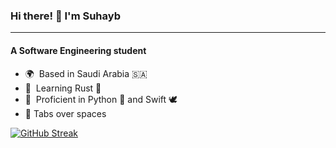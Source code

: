### Hi there! 👋 I'm Suhayb
---------------------
#### A Software Engineering student

- 🌍  Based in Saudi Arabia 🇸🇦
- 🧠  Learning Rust 🦀
- 🥸  Proficient in Python 🐍 and Swift 🕊️
- 🤠  Tabs over spaces

[![GitHub Streak](https://streak-stats.demolab.com?user=suhaybu&theme=github-dark&date_format=M%20j%5B%2C%20Y%5D)](https://git.io/streak-stats)
